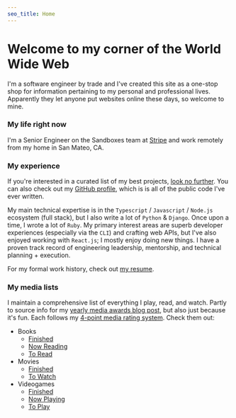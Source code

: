 ```yaml
---
seo_title: Home
---
```


# Welcome to my corner of the World Wide Web

I'm a software engineer by trade and I've created this site as a one-stop shop for information pertaining to my personal and professional lives. Apparently they let anyone put websites online these days, so welcome to mine.

### My life right now

I'm a Senior Engineer on the Sandboxes team at [Stripe](https://stripe.com) and work remotely from my home in San Mateo, CA.

### My experience

If you're interested in a curated list of my best projects, [look no further](/projects). You can also check out my [GitHub profile](https://github.com/xavdid), which is is all of the public code I've ever written.

My main technical expertise is in the `Typescript` / `Javascript` / `Node.js` ecosystem (full stack), but I also write a lot of `Python` & `Django`. Once upon a time, I wrote a lot of `Ruby`. My primary interest areas are superb developer experiences (especially via the `CLI`) and crafting web APIs, but I've also enjoyed working with `React.js`; I mostly enjoy doing new things. I have a proven track record of engineering leadership, mentorship, and technical planning + execution.

For my formal work history, check out [my resume](/resume).

### My media lists

I maintain a comprehensive list of everything I play, read, and watch. Partly to source info for my [yearly media awards blog post](/blog/post/my-favorite-media-of-the-year-2019-edition/), but also just because it's fun. Each follows my [4-point media rating system](/blog/post/on-the-rating-of-media/). Check them out:

- Books
  - [Finished](https://airtable.com/shr4iBau1Ewwu5kxB)
  - [Now Reading](https://airtable.com/shrrQwvjfpG6Cx7u9)
  - [To Read](https://airtable.com/shrzRTbsZiBhVeugG)
- Movies
  - [Finished](https://airtable.com/shrvzcS9igOXIJwPb)
  - [To Watch](https://airtable.com/shrqygVZ287Gh2Y09)
- Videogames
  - [Finished](https://airtable.com/shrJvjcnh0psf3ha6)
  - [Now Playing](https://airtable.com/shr94odAxC9gbsUkS)
  - [To Play](https://airtable.com/shrULan0u3rkmaniG)
